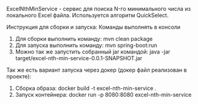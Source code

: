 ExcelNthMinService - сервис для поиска N-го минимального числа из локального Excel файла.
Используется алгоритм QuickSelect.

Инструкция для сборки и запуска:
Команды выполнять в консоли
1) Для сборки выполнить команду: mvn clean package
2) Для запуска выполнить команду: mvn spring-boot:run
3) Можно так же запустить собранный jar командой: java -jar target/excel-nth-min-service-0.0.1-SNAPSHOT.jar

Так же есть вариант запуска через докер (докер файл реализован в проекте):
1) Сборка образа: docker build -t excel-nth-min-service .
2) Запуск контейнера: docker run -p 8080:8080 excel-nth-min-service